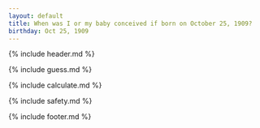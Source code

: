 ```yaml
---
layout: default
title: When was I or my baby conceived if born on October 25, 1909?
birthday: Oct 25, 1909
---
```


{% include header.md %}

{% include guess.md %}

{% include calculate.md %}

{% include safety.md %}

{% include footer.md %}



